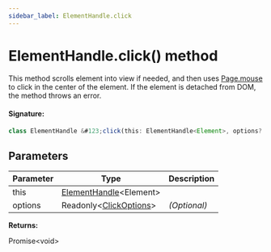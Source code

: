 ```yaml
---
sidebar_label: ElementHandle.click
---
```


# ElementHandle.click() method

This method scrolls element into view if needed, and then uses [Page.mouse](./puppeteer.page.md) to click in the center of the element. If the element is detached from DOM, the method throws an error.

#### Signature:

```typescript
class ElementHandle &#123;click(this: ElementHandle<Element>, options?: Readonly<ClickOptions>): Promise<void>;&#125;
```

## Parameters

| Parameter | Type                                                         | Description  |
| --------- | ------------------------------------------------------------ | ------------ |
| this      | [ElementHandle](./puppeteer.elementhandle.md)&lt;Element&gt; |              |
| options   | Readonly&lt;[ClickOptions](./puppeteer.clickoptions.md)&gt;  | _(Optional)_ |

**Returns:**

Promise&lt;void&gt;
